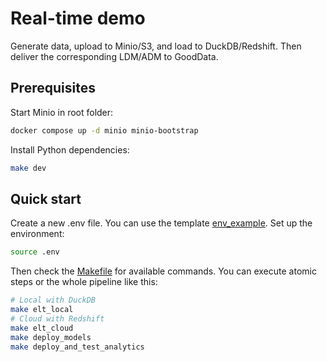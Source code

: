 # Real-time demo
Generate data, upload to Minio/S3, and load to DuckDB/Redshift.
Then deliver the corresponding LDM/ADM to GoodData.

## Prerequisites
Start Minio in root folder:
```bash
docker compose up -d minio minio-bootstrap
```

Install Python dependencies:
```bash
make dev
```

## Quick start
Create a new .env file. You can use the template [env_example](env_example).
Set up the environment:
```bash
source .env
```

Then check the [Makefile](Makefile) for available commands.
You can execute atomic steps or the whole pipeline like this:
```bash
# Local with DuckDB
make elt_local
# Cloud with Redshift
make elt_cloud
make deploy_models
make deploy_and_test_analytics
```

